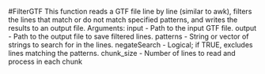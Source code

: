 #FilterGTF
This function reads a GTF file line by line (similar to awk), filters the lines that match or do not match specified patterns, and writes the results to an output file. 
Arguments:
input        - Path to the input GTF file.
output       - Path to the output file to save filtered lines.
patterns     - String or vector of strings to search for in the lines.
negateSearch - Logical; if TRUE, excludes lines matching the patterns.
chunk_size   - Number of lines to read and process in each chunk

